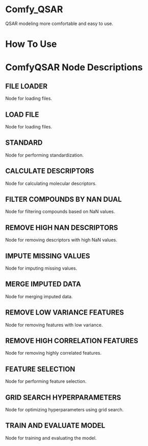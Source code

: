 # Comfy_QSAR
QSAR modeling more comfortable and easy to use.

# How To Use

# ComfyQSAR Node Descriptions

## FILE LOADER
Node for loading files.

## LOAD FILE
Node for loading files.

## STANDARD
Node for performing standardization.

## CALCULATE DESCRIPTORS
Node for calculating molecular descriptors.

## FILTER COMPOUNDS BY NAN DUAL
Node for filtering compounds based on NaN values.

## REMOVE HIGH NAN DESCRIPTORS
Node for removing descriptors with high NaN values.

## IMPUTE MISSING VALUES
Node for imputing missing values.

## MERGE IMPUTED DATA
Node for merging imputed data.

## REMOVE LOW VARIANCE FEATURES
Node for removing features with low variance.

## REMOVE HIGH CORRELATION FEATURES
Node for removing highly correlated features.

## FEATURE SELECTION
Node for performing feature selection.

## GRID SEARCH HYPERPARAMETERS
Node for optimizing hyperparameters using grid search.

## TRAIN AND EVALUATE MODEL
Node for training and evaluating the model.
